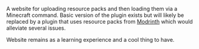 A website for uploading resource packs and then loading them via a Minecraft command. Basic version of the plugin exists but will likely be replaced by a plugin that uses resource packs from [Modrinth](https://modrinth.com/resourcepacks) which would alleviate several issues.

Website remains as a learning experience and a cool thing to have.
